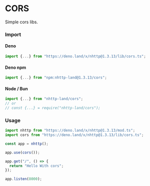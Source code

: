 # CORS
Simple cors libs.

### Import
#### Deno
```ts
import {...} from "https://deno.land/x/nhttp@1.3.13/lib/cors.ts";
```
#### Deno npm
```ts
import {...} from "npm:nhttp-land@1.3.13/cors";
```
#### Node / Bun
```ts
import {...} from "nhttp-land/cors";
// or
// const {...} = require("nhttp-land/cors");
```

### Usage
```ts
import nhttp from "https://deno.land/x/nhttp@1.3.13/mod.ts";
import cors from "https://deno.land/x/nhttp@1.3.13/lib/cors.ts";

const app = nhttp();

app.use(cors());

app.get("/", () => {
  return "Hello With cors";
});

app.listen(8000);
```